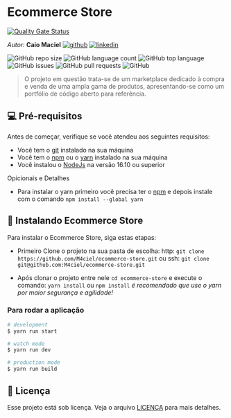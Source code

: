 # Ecommerce Store

[![Quality Gate Status](https://sonarcloud.io/api/project_badges/measure?project=M4ciel_ecommerce_store&metric=alert_status)](https://sonarcloud.io/summary/new_code?id=M4ciel_ecommerce_store)

*Autor:*  **Caio Maciel**
[![github](https://img.shields.io/badge/GitHub-100000?style=for-the-badge&logo=github&logoColor=white)](https://github.com/M4ciel) [![linkedin](https://img.shields.io/badge/LinkedIn-0077B5?style=for-the-badge&logo=linkedin&logoColor=white)](https://www.linkedin.com/in/caio-maciel/)

![GitHub repo size](https://img.shields.io/github/repo-size/M4ciel/ecommerce-store?style=for-the-badge)
![GitHub language count](https://img.shields.io/github/languages/count/M4ciel/ecommerce-store?style=for-the-badge)
![GitHub top language](https://img.shields.io/badge/React-20232A?style=for-the-badge&logo=react&logoColor=61DAFB)
![GitHub issues](https://img.shields.io/github/issues/M4ciel/ecommerce-store?style=for-the-badge)
![GitHub pull requests](https://img.shields.io/github/issues-pr/M4ciel/ecommerce-store?style=for-the-badge)
![GitHub](https://img.shields.io/github/license/M4ciel/ecommerce-store?style=for-the-badge)

> O projeto em questão trata-se de um marketplace dedicado à compra e venda de uma ampla gama de produtos, apresentando-se como um portfólio de código aberto para referência.

## 💻 Pré-requisitos

Antes de começar, verifique se você atendeu aos seguintes requisitos:

- Você tem o [git](https://git-scm.com) instalado na sua máquina
- Você tem o [npm](https://www.npmjs.com) ou o [yarn](https://yarnpkg.com) instalado na sua máquina
- Você instalou o [NodeJs](https://nodejs.org/en) na versão 16.10 ou superior

Opicionais e Detalhes

- Para instalar o yarn primeiro você precisa ter o [npm](https://www.npmjs.com) e depois instale com o comando `npm install --global yarn`

## 🚀 Instalando Ecommerce Store

Para instalar o Ecommerce Store, siga estas etapas:

- Primeiro Clone o projeto na sua pasta de escolha:
 http: `git clone https://github.com/M4ciel/ecommerce-store.git`
 ou
 ssh: `git clone git@github.com:M4ciel/ecommerce-store.git`

- Após clonar o projeto entre nele `cd ecommerce-store` e execute o comando:
 `yarn install` ou `npm install`
 *é recomendado que use o yarn por maior segurança e agilidade!*

### Para rodar a aplicação

```bash
# development
$ yarn run start

# watch mode
$ yarn run dev

# production mode
$ yarn run build
```

## 📝 Licença

Esse projeto está sob licença. Veja o arquivo [LICENÇA](LICENSE.md) para mais detalhes.